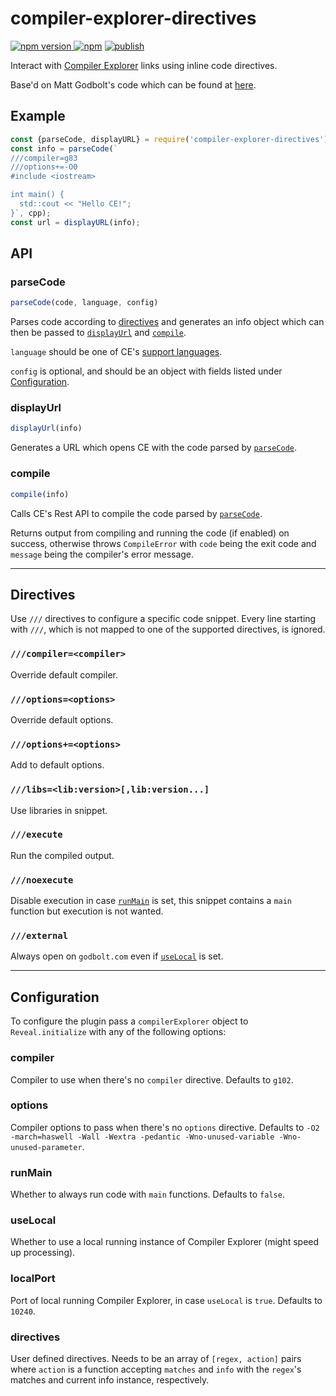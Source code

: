 # compiler-explorer-directives

[![npm version](https://badge.fury.io/js/compiler-explorer-directives.svg) ![npm](https://img.shields.io/npm/dt/compiler-explorer-directives)](https://www.npmjs.com/package/compiler-explorer-directives) 
[![publish](https://github.com/dvirtz/reveal-compiler-explorer/workflows/publish/badge.svg)](https://github.com/dvirtz/reveal-compiler-explorer/actions?query=workflow%3Apublish)

Interact with [Compiler Explorer](https://godbolt.org) links using inline code directives.

Base'd on Matt Godbolt's code which can be found at [here](https://github.com/mattgodbolt/cpponsea-2019/blob/445506387c9ec63ad018b75af77a5feaa3dc2a17/compiler-explorer.js).

## Example

```js
const {parseCode, displayURL} = require('compiler-explorer-directives');
const info = parseCode(`
///compiler=g83
///options+=-O0
#include <iostream>

int main() {
  std::cout << "Hello CE!";
}`, cpp);
const url = displayURL(info);
```

## API

### parseCode

```js
parseCode(code, language, config)
```

Parses code according to [directives](#directives) and generates an info object which can then be passed to [`displayUrl`](#displayUrl) and [`compile`](#compile).

`language` should be one of CE's [support languages](https://github.com/compiler-explorer/compiler-explorer/blob/master/lib/languages.js).

`config` is optional, and should be an object with fields listed under [Configuration](#configuration).

### displayUrl

```js
displayUrl(info)
```

Generates a URL which opens CE with the code parsed by [`parseCode`](#parseCode).

### compile

```js
compile(info)
```

Calls CE's Rest API to compile the code parsed by [`parseCode`](#parseCode).

Returns output from compiling and running the code (if enabled) on success, otherwise throws `CompileError` with `code` being the exit code and `message` being the compiler's error message.

---

## Directives

Use `///` directives to configure a specific code snippet. Every line starting with `///`, which is not mapped to one of the supported directives, is ignored.

### `///compiler=<compiler>`

Override default compiler.

### `///options=<options>`

Override default options.

### `///options+=<options>`

Add to default options.

### `///libs=<lib:version>[,lib:version...]`

Use libraries in snippet.

### `///execute`

Run the compiled output.

### `///noexecute`

Disable execution in case [`runMain`](#runMain) is set, this snippet contains a `main` function but execution is not wanted.

### `///external`

Always open on `godbolt.com` even if [`useLocal`](#useLocal) is set.

---

## Configuration

To configure the plugin pass a `compilerExplorer` object to `Reveal.initialize` with any of the following options:

### compiler

Compiler to use when there's no `compiler` directive. Defaults to `g102`.

### options

Compiler options to pass when there's no `options` directive. Defaults to `-O2 -march=haswell -Wall -Wextra -pedantic -Wno-unused-variable -Wno-unused-parameter`.

### runMain

Whether to always run code with `main` functions. Defaults to `false`.

### useLocal

Whether to use a local running instance of Compiler Explorer (might speed up processing).

### localPort

Port of local running Compiler Explorer, in case `useLocal` is `true`. Defaults to `10240`.

### directives

User defined directives. Needs to be an array of `[regex, action]` pairs where `action` is a function accepting `matches` and `info` with the `regex`'s matches and current info instance, respectively.
